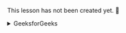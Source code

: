 This lesson has not been created yet. 
🥠 
 <!DOCTYPE html> 
<body> 
	<details> 
		<summary>GeeksforGeeks</summary> 
		A Computer Science Portal for Geeks 
	</details>		 
</body> 
</html> 

